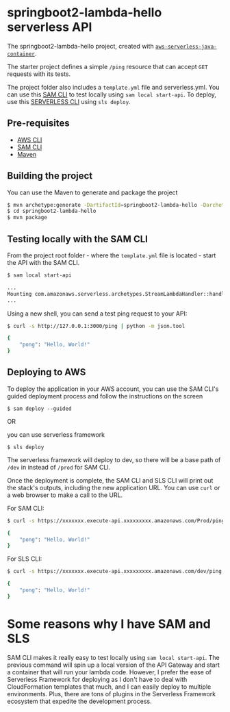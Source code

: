 # springboot2-lambda-hello serverless API
The springboot2-lambda-hello project, created with [`aws-serverless-java-container`](https://github.com/awslabs/aws-serverless-java-container).

The starter project defines a simple `/ping` resource that can accept `GET` requests with its tests.

The project folder also includes a `template.yml` file and serverless.yml. You can use this [SAM CLI](https://github.com/awslabs/aws-sam-cli) to test locally using `sam local start-api`. To deploy, use this [SERVERLESS CLI](https://github.com/serverless/serverless) using `sls deploy`. 

## Pre-requisites
* [AWS CLI](https://aws.amazon.com/cli/)
* [SAM CLI](https://github.com/awslabs/aws-sam-cli)
* [Maven](https://maven.apache.org/)

## Building the project
You can use the Maven to generate and package the project
```bash
$ mvn archetype:generate -DartifactId=springboot2-lambda-hello -DarchetypeGroupId=com.amazonaws.serverless.archetypes -DarchetypeArtifactId=aws-serverless-jersey-archetype -DarchetypeVersion=1.5 -DgroupId=net.thespblog.refapp -Dversion=1.0-SNAPSHOT -Dinteractive=false
$ cd springboot2-lambda-hello
$ mvn package
```

## Testing locally with the SAM CLI

From the project root folder - where the `template.yml` file is located - start the API with the SAM CLI.

```bash
$ sam local start-api

...
Mounting com.amazonaws.serverless.archetypes.StreamLambdaHandler::handleRequest (java8) at http://127.0.0.1:3000/{proxy+} [OPTIONS GET HEAD POST PUT DELETE PATCH]
...
```

Using a new shell, you can send a test ping request to your API:

```bash
$ curl -s http://127.0.0.1:3000/ping | python -m json.tool

{
    "pong": "Hello, World!"
}
``` 

## Deploying to AWS
To deploy the application in your AWS account, you can use the SAM CLI's guided deployment process and follow the instructions on the screen

```
$ sam deploy --guided
```

OR

you can use serverless framework

```
$ sls deploy
```
The serverless framework will deploy to dev, so there will be a base path of `/dev` in instead of `/prod` for SAM CLI.

Once the deployment is complete, the SAM CLI and SLS CLI will print out the stack's outputs, including the new application URL. You can use `curl` or a web browser to make a call to the URL.

For SAM CLI:
```bash
$ curl -s https://xxxxxxx.execute-api.xxxxxxxxx.amazonaws.com/Prod/ping

{
    "pong": "Hello, World!"
}
```

For SLS CLI:
```bash
$ curl -s https://xxxxxxx.execute-api.xxxxxxxxx.amazonaws.com/dev/ping

{
    "pong": "Hello, World!"
}
```

# Some reasons why I have SAM and SLS

SAM CLI makes it really easy to test locally using `sam local start-api`. The previous command will spin up a local version of the API Gateway and start a container that will run your lambda code. However, I prefer the ease of Serverless Framework for deploying as I don't have to deal with CloudFormation templates that much, and I can easily deploy to multiple environments. Plus, there are tons of plugins in the Serverless Framework ecosystem that expedite the development process.  